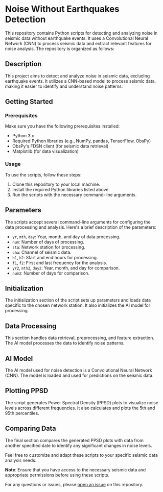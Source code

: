 # Noise Without Earthquakes Detection

This repository contains Python scripts for detecting and analyzing noise in seismic data without earthquake events. It uses a Convolutional Neural Network (CNN) to process seismic data and extract relevant features for noise analysis. The repository is organized as follows:

## Description

This project aims to detect and analyze noise in seismic data, excluding earthquake events. It utilizes a CNN-based model to process seismic data, making it easier to identify and understand noise patterns.

## Getting Started

### Prerequisites

Make sure you have the following prerequisites installed:

- Python 3.x
- Required Python libraries (e.g., NumPy, pandas, TensorFlow, ObsPy)
- ObsPy's FDSN client (for seismic data retrieval)
- Matplotlib (for data visualization)

### Usage

To use the scripts, follow these steps:

1. Clone this repository to your local machine.
2. Install the required Python libraries listed above.
3. Run the scripts with the necessary command-line arguments.

## Parameters

The scripts accept several command-line arguments for configuring the data processing and analysis. Here's a brief description of the parameters:

- `yr`, `mth`, `day`: Year, month, and day of data processing.
- `num`: Number of days of processing.
- `sta`: Network station for processing.
- `cha`: Channel of seismic data.
- `h1`, `h2`: Start and end hours for processing.
- `f1`, `f2`: First and last frequency for the analysis.
- `yr2`, `mth2`, `day2`: Year, month, and day for comparison.
- `num2`: Number of days for comparison.

## Initialization

The initialization section of the script sets up parameters and loads data specific to the chosen network station. It also initializes the AI model for processing.

## Data Processing

This section handles data retrieval, preprocessing, and feature extraction. The AI model processes the data to identify noise patterns.

## AI Model

The AI model used for noise detection is a Convolutional Neural Network (CNN). The model is loaded and used for predictions on the seismic data.

## Plotting PPSD

The script generates Power Spectral Density (PPSD) plots to visualize noise levels across different frequencies. It also calculates and plots the 5th and 95th percentiles.

## Comparing Data

The final section compares the generated PPSD plots with data from another specified date to identify any significant changes in noise levels.

Feel free to customize and adapt these scripts to your specific seismic data analysis needs.

**Note**: Ensure that you have access to the necessary seismic data and appropriate permissions before using these scripts.

For any questions or issues, please [open an issue](https://github.com/your-username/your-repo/issues) on this repository.
